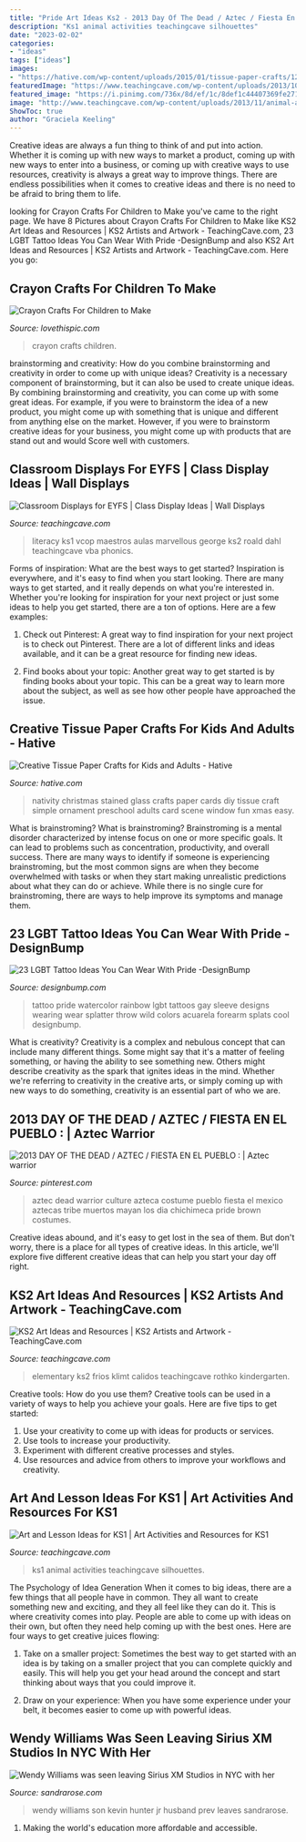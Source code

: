 ```yaml
---
title: "Pride Art Ideas Ks2 - 2013 Day Of The Dead / Aztec / Fiesta En El Pueblo :"
description: "Ks1 animal activities teachingcave silhouettes"
date: "2023-02-02"
categories:
- "ideas"
tags: ["ideas"]
images:
- "https://hative.com/wp-content/uploads/2015/01/tissue-paper-crafts/12-tissue-paper-crafts.jpg"
featuredImage: "https://www.teachingcave.com/wp-content/uploads/2013/10/Lit-display-1.jpg"
featured_image: "https://i.pinimg.com/736x/8d/ef/1c/8def1c44407369fe271ff537e4a3d2f4--aztec-culture-aztec-art.jpg"
image: "http://www.teachingcave.com/wp-content/uploads/2013/11/animal-art.jpg"
ShowToc: true
author: "Graciela Keeling"
---
```



Creative ideas are always a fun thing to think of and put into action. Whether it is coming up with new ways to market a product, coming up with new ways to enter into a business, or coming up with creative ways to use resources, creativity is always a great way to improve things. There are endless possibilities when it comes to creative ideas and there is no need to be afraid to bring them to life.

	

		
looking for Crayon Crafts For Children to Make you've came to the right page. We have 8 Pictures about Crayon Crafts For Children to Make like KS2 Art Ideas and Resources | KS2 Artists and Artwork - TeachingCave.com, 23 LGBT Tattoo Ideas You Can Wear With Pride -DesignBump and also KS2 Art Ideas and Resources | KS2 Artists and Artwork - TeachingCave.com. Here you go:
		
    
## Crayon Crafts For Children To Make

<img loading=lazy src="http://www.lovethispic.com/uploaded_images/blogs/36-1407659159-6-a.jpg" onerror="this.onerror=null;this.src='https://tse2.mm.bing.net/th?id=OIP.HEQpauWraQq-3SZiNkcBXQHaLF&amp;pid=15.1';" alt="Crayon Crafts For Children to Make">

_Source: lovethispic.com_

>crayon crafts children. 

	

brainstorming and creativity: How do you combine brainstorming and creativity in order to come up with unique ideas?
Creativity is a necessary component of brainstorming, but it can also be used to create unique ideas. By combining brainstorming and creativity, you can come up with some great ideas. For example, if you were to brainstorm the idea of a new product, you might come up with something that is unique and different from anything else on the market. However, if you were to brainstorm creative ideas for your business, you might come up with products that are stand out and would Score well with customers.

    
## Classroom Displays For EYFS | Class Display Ideas | Wall Displays

<img loading=lazy src="https://www.teachingcave.com/wp-content/uploads/2013/10/Lit-display-1.jpg" onerror="this.onerror=null;this.src='https://tse2.mm.bing.net/th?id=OIP.ZrPETOqOuVEa2ItQe4IyCwHaJ6&amp;pid=15.1';" alt="Classroom Displays for EYFS | Class Display Ideas | Wall Displays">

_Source: teachingcave.com_

>literacy ks1 vcop maestros aulas marvellous george ks2 roald dahl teachingcave vba phonics. 

	

Forms of inspiration: What are the best ways to get started?
Inspiration is everywhere, and it's easy to find when you start looking. There are many ways to get started, and it really depends on what you're interested in. Whether you're looking for inspiration for your next project or just some ideas to help you get started, there are a ton of options. Here are a few examples:
1. Check out Pinterest: A great way to find inspiration for your next project is to check out Pinterest. There are a lot of different links and ideas available, and it can be a great resource for finding new ideas.

2. Find books about your topic: Another great way to get started is by finding books about your topic. This can be a great way to learn more about the subject, as well as see how other people have approached the issue.


    
## Creative Tissue Paper Crafts For Kids And Adults - Hative

<img loading=lazy src="https://hative.com/wp-content/uploads/2015/01/tissue-paper-crafts/12-tissue-paper-crafts.jpg" onerror="this.onerror=null;this.src='https://tse4.mm.bing.net/th?id=OIP.ztg9EjECENWWCUJWh9dxSgHaLH&amp;pid=15.1';" alt="Creative Tissue Paper Crafts for Kids and Adults - Hative">

_Source: hative.com_

>nativity christmas stained glass crafts paper cards diy tissue craft simple ornament preschool adults card scene window fun xmas easy. 

	

What is brainstroming?
What is brainstroming? Brainstroming is a mental disorder characterized by intense focus on one or more specific goals. It can lead to problems such as concentration, productivity, and overall success. There are many ways to identify if someone is experiencing brainstroming, but the most common signs are when they become overwhelmed with tasks or when they start making unrealistic predictions about what they can do or achieve. While there is no single cure for brainstroming, there are ways to help improve its symptoms and manage them.

    
## 23 LGBT Tattoo Ideas You Can Wear With Pride -DesignBump

<img loading=lazy src="http://designbump.com/wp-content/uploads/2015/04/enhanced-5679-1427473057-11.jpg" onerror="this.onerror=null;this.src='https://tse1.mm.bing.net/th?id=OIP.CDLEzMMf7cp6I5QJ22tJcgHaEK&amp;pid=15.1';" alt="23 LGBT Tattoo Ideas You Can Wear With Pride -DesignBump">

_Source: designbump.com_

>tattoo pride watercolor rainbow lgbt tattoos gay sleeve designs wearing wear splatter throw wild colors acuarela forearm splats cool designbump. 

	

What is creativity?
Creativity is a complex and nebulous concept that can include many different things. Some might say that it's a matter of feeling something, or having the ability to see something new. Others might describe creativity as the spark that ignites ideas in the mind. Whether we're referring to creativity in the creative arts, or simply coming up with new ways to do something, creativity is an essential part of who we are.

    
## 2013 DAY OF THE DEAD / AZTEC / FIESTA EN EL PUEBLO : | Aztec Warrior

<img loading=lazy src="https://i.pinimg.com/736x/8d/ef/1c/8def1c44407369fe271ff537e4a3d2f4--aztec-culture-aztec-art.jpg" onerror="this.onerror=null;this.src='https://tse4.mm.bing.net/th?id=OIP.tVTGgLjSM1q8HxnwfItb6gHaLH&amp;pid=15.1';" alt="2013 DAY OF THE DEAD / AZTEC / FIESTA EN EL PUEBLO : | Aztec warrior">

_Source: pinterest.com_

>aztec dead warrior culture azteca costume pueblo fiesta el mexico aztecas tribe muertos mayan los dia chichimeca pride brown costumes. 

	

Creative ideas abound, and it's easy to get lost in the sea of them. But don't worry, there is a place for all types of creative ideas. In this article, we'll explore five different creative ideas that can help you start your day off right.

    
## KS2 Art Ideas And Resources | KS2 Artists And Artwork - TeachingCave.com

<img loading=lazy src="https://www.teachingcave.com/wp-content/uploads/2013/11/Art-sun.jpg" onerror="this.onerror=null;this.src='https://tse3.mm.bing.net/th?id=OIP.8QSmYZaDPzJNB1AXoRz_cAHaJ6&amp;pid=15.1';" alt="KS2 Art Ideas and Resources | KS2 Artists and Artwork - TeachingCave.com">

_Source: teachingcave.com_

>elementary ks2 frios klimt calidos teachingcave rothko kindergarten. 

	

Creative tools: How do you use them?
Creative tools can be used in a variety of ways to help you achieve your goals. Here are five tips to get started: 
1. Use your creativity to come up with ideas for products or services.
2. Use tools to increase your productivity.
3. Experiment with different creative processes and styles.
4. Use resources and advice from others to improve your workflows and creativity.

    
## Art And Lesson Ideas For KS1 | Art Activities And Resources For KS1

<img loading=lazy src="http://www.teachingcave.com/wp-content/uploads/2013/11/animal-art.jpg" onerror="this.onerror=null;this.src='https://tse4.mm.bing.net/th?id=OIP.JDDepR3Cm70xP143TLl2BwAAAA&amp;pid=15.1';" alt="Art and Lesson Ideas for KS1 | Art Activities and Resources for KS1">

_Source: teachingcave.com_

>ks1 animal activities teachingcave silhouettes. 

	

The Psychology of Idea Generation
When it comes to big ideas, there are a few things that all people have in common. They all want to create something new and exciting, and they all feel like they can do it. This is where creativity comes into play. People are able to come up with ideas on their own, but often they need help coming up with the best ones. Here are four ways to get creative juices flowing:
1. Take on a smaller project: Sometimes the best way to get started with an idea is by taking on a smaller project that you can complete quickly and easily. This will help you get your head around the concept and start thinking about ways that you could improve it.

2. Draw on your experience: When you have some experience under your belt, it becomes easier to come up with powerful ideas.

    
## Wendy Williams Was Seen Leaving Sirius XM Studios In NYC With Her

<img loading=lazy src="http://sandrarose.com/wp-content/uploads/2018/06/BGUS_1263994_006.jpg" onerror="this.onerror=null;this.src='https://tse4.mm.bing.net/th?id=OIP.3qQVtU5Wco-kmDnhcvDhbgHaLH&amp;pid=15.1';" alt="Wendy Williams was seen leaving Sirius XM Studios in NYC with her">

_Source: sandrarose.com_

>wendy williams son kevin hunter jr husband prev leaves sandrarose. 

	

1. Making the world's education more affordable and accessible. 

